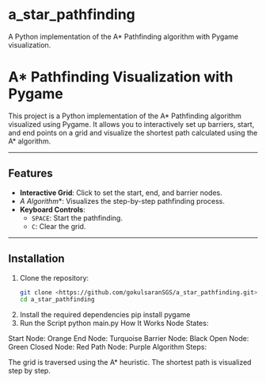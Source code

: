 # a_star_pathfinding
A Python implementation of the A* Pathfinding algorithm with Pygame visualization.

# A* Pathfinding Visualization with Pygame

This project is a Python implementation of the A* Pathfinding algorithm visualized using Pygame. It allows you to interactively set up barriers, start, and end points on a grid and visualize the shortest path calculated using the A* algorithm.

---

## Features
- **Interactive Grid**: Click to set the start, end, and barrier nodes.
- **A* Algorithm**: Visualizes the step-by-step pathfinding process.
- **Keyboard Controls**:
  - `SPACE`: Start the pathfinding.
  - `C`: Clear the grid.

---

## Installation

1. Clone the repository:
   ```bash
   git clone <https://github.com/gokulsaranSGS/a_star_pathfinding.git>
   cd a_star_pathfinding
2. Install the required dependencies
	pip install pygame
3. Run the Script
	python main.py
How It Works
Node States:

Start Node: Orange
End Node: Turquoise
Barrier Node: Black
Open Node: Green
Closed Node: Red
Path Node: Purple
Algorithm Steps:

The grid is traversed using the A* heuristic.
The shortest path is visualized step by step.



